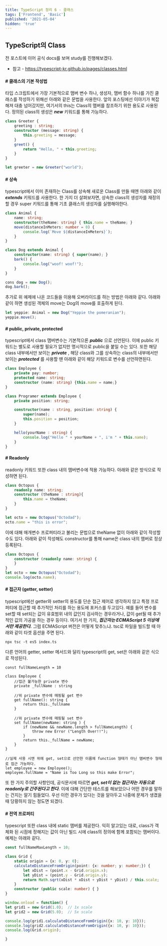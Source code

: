 ```yaml
---
title: TypeScript 정리 6 - 클래스
tags: ['Frontend', 'Basic']
published: '2021-05-04'
hidden: 'true'
---
```

## TypeScript의 Class
전 포스트에 이어 공식 docs를 보며 study를 진행해보겠다.
+ 참고 - https://typescript-kr.github.io/pages/classes.html

#### # 클래스의 기본 작성법
타입 스크립트에서 가장 기본적으로 맴버 변수 하나, 생성자, 맴버 함수 하나를 가진 클래스를 작성하기 위해선 아래와 같은 문법을 사용한다. 앞의 포스팅에선 이야기가 복잡해져 대충 넘어갔지만, 여기서의 this는 Class의 맴버를 참조하기 위한 용도로 사용된다. 정의된 class의 생성은 ***new*** 키워드를 통해 가능하다.
```typescript
class Greeter {
	greeting : string;
	constructor (message: string) {
		this.greeting = message;
	}
	greet() {
		return "Hello, " + this.greeting;
	}
}

let greeter = new Greeter("world");
```

#### # 상속
typescript에서 이미 존재하는 Class를 상속해 새로운 Class를 만들 때엔 아래와 같이 ***extends*** 키워드를 사용한다. 한 가지 더 살펴보자면, 상속한 class의 생성자를 재정의할 경우 super 키워드를 통해 기초 클래스의 생성자를 실행해야한다.
```typescript
class Animal {
	name: string;
	constructor(theName: string) { this.name = theName; }
	move(distanceInMeters: number = 0) {
		console.log(`Move ${distanceInMeters}`);
	}
}

class Dog extends Animal {
	constructor(name: string) { super(name); }
	bark() {
		console.log("woof! woof!");
	}
}

cons dog = new Dog();
dog.bark();
```
추가로 위 예제에 나온 코드들을 이용해 오버라이드를 하는 방법은 아래와 같다. 아래와 같이 하면 생성된 객체의 move는 Dog의 move를 호출하게 된다.
```typescript
let yeppie: Animal = new Dog("Yeppie the pomeranian");
yeppie.move();
```

#### # public, private, protected
typescript에서 class 맴버변수는 기본적으론 ***public*** 으로 선언된다. 이에 public 키워드는 별도로 사용할 필요가 없지만 명시적으로 public을 붙일 수는 있다. 또한 해당 class 내부에서만 보이는 ***private*** , 해당 class와 그를 상속하는 class의 내부에서만 보이는 ***protected*** 를 사용할 땐 아래와 같이 해당 키워드로 변수를 선언하면된다.
```typeScript
class Employee {
	private pay: number;
	protected name: string;
	constructor (name: string) {this.name = name;}
}

class Programer extends Employee {
	private position: string;

	constructor(name : string, position: string) {
		super(name);
		this.position = position;
	}

	hello(yourName : string) {
		console.log("Hello " + yourName + ", i'm " + this.name);
	}
}
```

#### # Readonly
readonly 키워드 또한 class 내의 맴버변수에 적용 가능하다. 아래와 같은 방식으로 작성하면 된다.
```typescript
class Octopus {
	readonly name: string;
	constructor (theName : string){
		this.name = theName;
	}
}

let octo = new Octopus("Octodad");
octo.name = "this is error";
```
이에 대해 매개변수 프로퍼티라고 불리는 문법으로 theName 없이 아래와 같이 작성할 수도 있다. 아래와 같이 작성해도 constructor를 통해 name은 class 내의 맴버로 정상등록된다.
```typescript
class Octopus {
	constructor (readonly name: string) {
	}
}
let octo = new Octopus("Octodad");
console.log(octo.name);
```

#### # 접근자 (getter, setter)
typescript에선 getter와 setter의 용도를 단순 접근 제어로 생각하지 않고 특정 프로퍼티에 접근할 때 추가적인 처리를 하는 용도에 포커스를 두고있다. 예를 들어 변수를 set할 때 set되는 값이 유효범위 내의 값인지 검사하는 경우라거나, 값이 get될 때 추가적인 값의 가공을 하는 경우 등이다. 여기서 한 가지, ***접근자는 ECMAScript 5 이상에서만 제공한다.*** 그럼 ECMAScript 버전은 어떻게 맞추느냐. tsc로 파일을 빌드할 때 아래와 같이 타겟 옵션을 주면 된다.
```
npx tsc -t es5 index.ts
```
다른 언어의 getter, setter 메서드와 달리 typescript의 get, set은 아래와 같은 식으로 작성된다.
```
const fullNameLength = 10

class Employee {
	//접근 불가능한 private 변수
	private _fullName : string

	//위 private 변수에 매핑될 get 변수
	get fullName(): string {
		return this._fullname
	}

	//위 private 변수에 매핑될 set 변수
	set fullName(newName: string ) {
		if (newName && newName.length > fullNameLength) {
			throw new Error ("Length Over!!");
		}
		return this._fullName = newName;
	}
}

//실제 사용 시엔 위에 get, set으로 선언한 이름에 function 형태가 아닌 맴버변수 형태로 접근 가능하다.
let employee = new Employee();
employee.fullName = "Name is Too Long so this make Error";
```
또 한 가지 주의할 사항인데, 공식문서에 따르면 ***get, set이 없는 접근자는 자동으로 readonly로 간주된다고 한다.*** 이에 대해 간단한 테스트를 해보았으나 어떤 경우를 말하는 건지는 알기 힘들었다. 우선 이런 경우가 있다는 것을 알아두고 나중에 문제가 생겼을 때 당황하지 않는 정도면 되겠다.

#### # 전역 프로퍼티
typescript 또한 class 내에 static 맴버를 제공한다. 익히 알고있는 대로, class가 객체화 된 시점에 정해지는 값이 아닌 빌드 시에 class의 정의에 함께 포함되는 맴버이다. 예제는 아래와 같다.
```typescript
const fullNameMaxLength = 10;

class Grid {
    static origin = {x: 0, y: 0};
    calculateDistanceFromOrigin(point: {x: number; y: number;}) {
        let xDist = (point.x - Grid.origin.x);
        let yDist = (point.y - Grid.origin.y);
        return Math.sqrt(xDist * xDist + yDist * yDist) / this.scale;
    }
    constructor (public scale: number) { }
}

window.onload = function() {
let grid1 = new Grid(1.0);  // 1x scale
let grid2 = new Grid(5.0);  // 5x scale

console.log(grid1.calculateDistanceFromOrigin({x: 10, y: 10}));
console.log(grid2.calculateDistanceFromOrigin({x: 10, y: 10}));
console.log(Grid.origin);

}
```
